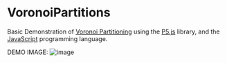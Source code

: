 # VoronoiPartitions
Basic Demonstration of [Voronoi Partitioning](https://en.wikipedia.org/wiki/Voronoi_diagram) using the [P5.js](https://p5js.org/) library, and the [JavaScript](https://www.javascript.com/) programming language.

DEMO IMAGE:
![image](https://user-images.githubusercontent.com/70756241/147652102-1d5485de-3bf6-4a07-a8e4-f8433b4be634.png)

